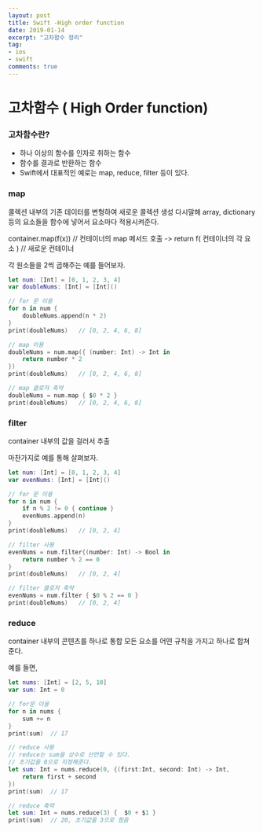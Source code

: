 ```yaml
---
layout: post
title: Swift -High order function
date: 2019-01-14
excerpt: "고차함수 정리"
tag:
- ios
- swift
comments: true
---
```



# 고차함수 ( High Order function)

### 고차함수란?

- 하나 이상의 함수를 인자로 취하는 함수
- 함수를 결과로 반환하는 함수 
- Swift에서 대표적인 예로는 map, reduce, filter 등이 있다.

### map

콜렉션 내부의 기존 데이터를 변형하여 새로운 콜렉션 생성
다시말해  array, dictionary 등의 요소들을 함수에 넣어서 요소마다 적용시켜준다.

container.map(f(x))	// 컨테이너의 map 메서드 호출
-> return f( 컨테이너의 각 요소 ) // 새로운 컨테이너

각 원소들을 2씩 곱해주는 예를 들어보자.


~~~ swift
let num: [Int] = [0, 1, 2, 3, 4]
var doubleNums: [Int] = [Int]()

// for 문 이용
for n in num {
	doubleNums.append(n * 2)
}
print(doubleNums)	// [0, 2, 4, 6, 8]

// map 이용
doubleNums = num.map({ (number: Int) -> Int in 
	return number * 2	
})
print(doubleNums)	// [0, 2, 4, 6, 8]

// map 클로저 축약
doubleNums = num.map { $0 * 2 }
print(doubleNums)	// [0, 2, 4, 6, 8]
~~~


### filter

container 내부의 값을 걸러서 추출

마찬가지로 예를 통해 살펴보자.

~~~ swift
let num: [Int] = [0, 1, 2, 3, 4]
var evenNums: [Int] = [Int]()

// for 문 이용
for n in num {
	if n % 2 != 0 { continue }
	evenNums.append(n)
}
print(doubleNums)	// [0, 2, 4]

// filter 사용
evenNums = num.filter{(number: Int) -> Bool in
	return number % 2 == 0	
}
print(doubleNums)	// [0, 2, 4]

// filter 클로저 축약
evenNums = num.filter { $0 % 2 == 0 }
print(doubleNums)	// [0, 2, 4]
~~~

### reduce 

container 내부의 콘텐츠를 하나로 통합
모든 요소를 어떤 규칙을 가지고 하나로 합쳐준다.

예를 들면,

~~~ swift
let nums: [Int] = [2, 5, 10]
var sum: Int = 0

// for문 이용
for n in nums {
	sum += n 
}
print(sum) 	// 17

// reduce 사용
// reduce는 sum을 상수로 선언할 수 있다.
// 초기값을 0으로 지정해준다.
let sum: Int = nums.reduce(0, {(first:Int, second: Int) -> Int, 
	return first + second
})
print(sum) 	// 17

// reduce 축약
let sum: Int = nums.reduce(3) {  $0 + $1 }
print(sum)	// 20, 초기값을 3으로 줬음
~~~
